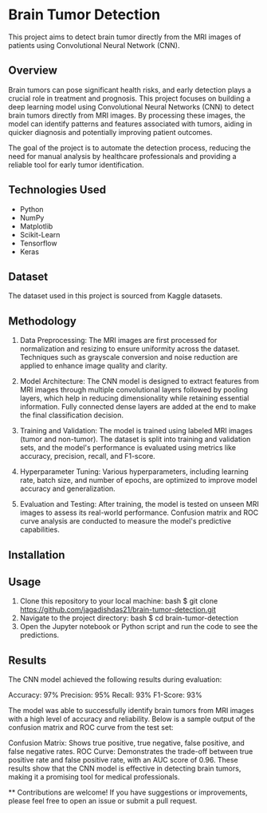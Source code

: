 # Brain Tumor Detection

This project aims to detect brain tumor directly from the MRI images of patients using Convolutional Neural Network (CNN).

## Overview

Brain tumors can pose significant health risks, and early detection plays a crucial role in treatment and prognosis. This project focuses on building a deep learning model using Convolutional Neural Networks (CNN) to detect brain tumors directly from MRI images. By processing these images, the model can identify patterns and features associated with tumors, aiding in quicker diagnosis and potentially improving patient outcomes.

The goal of the project is to automate the detection process, reducing the need for manual analysis by healthcare professionals and providing a reliable tool for early tumor identification.

## Technologies Used
- Python
- NumPy
- Matplotlib
- Scikit-Learn
- Tensorflow
- Keras

## Dataset
The dataset used in this project is sourced from Kaggle datasets.

## Methodology
1. Data Preprocessing: The MRI images are first processed for normalization and resizing to ensure uniformity across the dataset. Techniques such as grayscale conversion and noise reduction are applied to enhance image quality and clarity.

2. Model Architecture: The CNN model is designed to extract features from MRI images through multiple convolutional layers followed by pooling layers, which help in reducing dimensionality while retaining essential information. Fully connected dense layers are added at the end to make the final classification decision.

3. Training and Validation: The model is trained using labeled MRI images (tumor and non-tumor). The dataset is split into training and validation sets, and the model's performance is evaluated using metrics like accuracy, precision, recall, and F1-score.

4. Hyperparameter Tuning: Various hyperparameters, including learning rate, batch size, and number of epochs, are optimized to improve model accuracy and generalization.

5. Evaluation and Testing: After training, the model is tested on unseen MRI images to assess its real-world performance. Confusion matrix and ROC curve analysis are conducted to measure the model's predictive capabilities.

## Installation


## Usage

1. Clone this repository to your local machine:
bash $ git clone https://github.com/jagadishdas21/brain-tumor-detection.git
3. Navigate to the project directory:
bash $ cd brain-tumor-detection
5. Open the Jupyter notebook or Python script and run the code to see the predictions.

## Results

The CNN model achieved the following results during evaluation:

Accuracy: 97%
Precision: 95%
Recall: 93%
F1-Score: 93%

The model was able to successfully identify brain tumors from MRI images with a high level of accuracy and reliability. Below is a sample output of the confusion matrix and ROC curve from the test set:

Confusion Matrix: Shows true positive, true negative, false positive, and false negative rates.
ROC Curve: Demonstrates the trade-off between true positive rate and false positive rate, with an AUC score of 0.96.
These results show that the CNN model is effective in detecting brain tumors, making it a promising tool for medical professionals.

** Contributions are welcome! If you have suggestions or improvements, please feel free to open an issue or submit a pull request.

 
